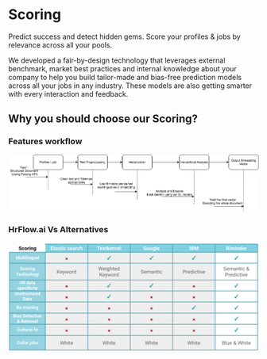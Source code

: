 # Scoring

Predict success and detect hidden gems. Score your profiles & jobs by relevance across all your pools. 

We developed a fair-by-design technology that leverages external benchmark, market best practices and internal knowledge about your company to help you build tailor-made and bias-free prediction models across all your jobs in any industry. These models are also getting smarter with every interaction and feedback.



## Why you should choose our Scoring?

### Features workflow

![Scoring Workflow](../.gitbook/assets/image%20%283%29.png)

### **HrFlow.ai Vs Alternatives**

![](../.gitbook/assets/screenshot-from-2020-04-10-02-24-01.png)

